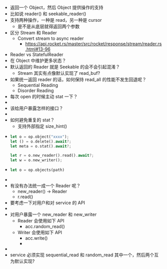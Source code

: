 - 返回一个 Object，然后 Object 提供操作的支持
- 比如说 reader() 和 seekable_reader()
- 支持两种操作，一种是 read，另一种是 cursor
	- 是不是从底层就得返回两个参数
- 区分 Stream 和 Reader
	- Convert stream to async reader
		- https://api.rocket.rs/master/src/rocket/response/stream/reader.rs.html#13-96
- Reader vs StatefulReader
- 在 Object 中维护更多状态？
- 默认返回的 Reader 就是 Seekable 的会不会引起混淆？
	- Stream 其实有点像默认实现了 read_buf?
- 如果统一返回 reader 的话，如何保持 read_all 的性能不发生回退呢？
	- Sequential Reading
	- Disorder Reading
- 每次 open 的时候主动 stat 一下？
-
- 该给用户暴露怎样的接口？
-
- 如何避免重复的 stat？
	- 支持外部指定 size_hint()
- ```rust
  let o = op.object("xxxx");
  let () = o.delete().await?;
  let meta = o.stat().await?;
  
  let r = o.new_reader().read().await?;
  let w = o.new_writer();
  ```
- ```rust
  let o = op.objects(path)
  ```
-
- 有没有办法统一成一个 Reader 呢？
	- new_reader() -> Reader
	- r.read()
- 要考虑一下对用户和对 service 的 API
-
- 对用户暴露一个 new_reader 和 new_writer
	- Reader 会使用如下 API
		- acc.random_read()
	- Writer 会使用如下 API
		- acc.write()
		-
-
- service 必须实现 sequential_read 和 random_read 其中一个，然后两个互为默认实现?